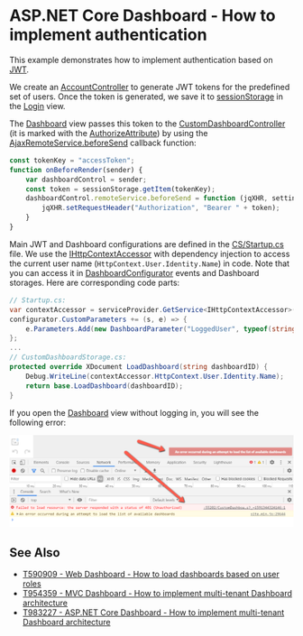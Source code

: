 # ASP.NET Core Dashboard - How to implement authentication

This example demonstrates how to implement authentication based on [JWT](https://developer.okta.com/blog/2018/03/23/token-authentication-aspnetcore-complete-guide).

We create an [AccountController](CS/Controllers/AccountController.cs) to generate JWT tokens for the predefined set of users. Once the token is generated, we save it to [sessionStorage](https://www.w3schools.com/jsref/prop_win_sessionstorage.asp) in the [Login](Views/Home/Login.cshtml) view.

The [Dashboard](Views/Home/Dashboard.cshtml) view passes this token to the [CustomDashboardController](CS/Controllers/CustomDashboardController.cs) (it is marked with the [AuthorizeAttribute](https://docs.microsoft.com/en-us/dotnet/api/microsoft.aspnetcore.authorization.authorizeattribute?view=aspnetcore-3.1)) by using the [AjaxRemoteService.beforeSend](https://docs.devexpress.com/Dashboard/js-DevExpress.Dashboard.AjaxRemoteService?p=netframework#js_devexpress_dashboard_ajaxremoteservice_beforesend) callback function:

```js
const tokenKey = "accessToken";
function onBeforeRender(sender) {
    var dashboardControl = sender;
    const token = sessionStorage.getItem(tokenKey);
    dashboardControl.remoteService.beforeSend = function (jqXHR, settings) {
        jqXHR.setRequestHeader("Authorization", "Bearer " + token);
    }
}
```

Main JWT and Dashboard configurations are defined in the [CS/Startup.cs](Startup.cs) file. We use the [IHttpContextAccessor](https://docs.microsoft.com/en-us/aspnet/core/fundamentals/http-context?view=aspnetcore-3.0) with dependency injection to access the current user name (`HttpContext.User.Identity.Name`) in code. Note that you can access it in [DashboardConfigurator](https://docs.devexpress.com/Dashboard/DevExpress.DashboardWeb.DashboardConfigurator?p=netframework) events and Dashboard storages. Here are corresponding code parts:

```cs
// Startup.cs:
var contextAccessor = serviceProvider.GetService<IHttpContextAccessor>();
configurator.CustomParameters += (s, e) => {
    e.Parameters.Add(new DashboardParameter("LoggedUser", typeof(string), contextAccessor.HttpContext.User.Identity.Name));
};
...
// CustomDashboardStorage.cs:
protected override XDocument LoadDashboard(string dashboardID) {
    Debug.WriteLine(сontextAccessor.HttpContext.User.Identity.Name);
    return base.LoadDashboard(dashboardID);
}
```

If you open the [Dashboard](CS/Views/Home/Dashboard.cshtml) view without logging in, you will see the following error:

![](img/auth_error.png)

## See Also

- [T590909 - Web Dashboard - How to load dashboards based on user roles](https://supportcenter.devexpress.com/ticket/details/t590909/web-dashboard-how-to-load-dashboards-based-on-user-roles)
- [T954359 - MVC Dashboard - How to implement multi-tenant Dashboard architecture](https://supportcenter.devexpress.com/ticket/details/t954359/mvc-dashboard-how-to-implement-multi-tenant-dashboard-architecture)
- [T983227 - ASP.NET Core Dashboard - How to implement multi-tenant Dashboard architecture](https://supportcenter.devexpress.com/ticket/details/t983227/asp-net-core-dashboard-how-to-implement-multi-tenant-dashboard-architecture)
